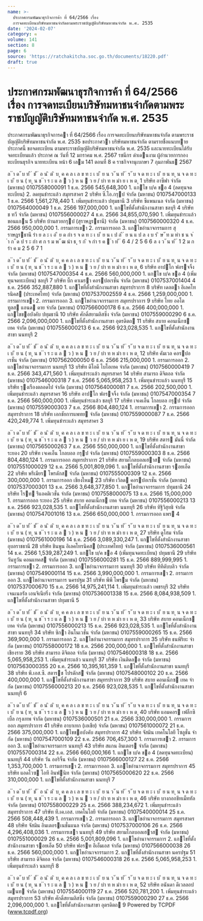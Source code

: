 ```yaml
---
name: >-
  ประกาศกรมพัฒนาธุรกิจการค้า ที่ 64/2566 เรื่อง
  การจดทะเบียนบริษัทมหาชนจำกัดตามพระราชบัญญัติบริษัทมหาชนจำกัด พ.ศ. 2535
date: '2024-02-07'
category: ค
volume: 141
section: 8
page: 6
source: 'https://ratchakitcha.soc.go.th/documents/18220.pdf'
draft: true
---
```


# ประกาศกรมพัฒนาธุรกิจการค้า ที่ 64/2566 เรื่อง การจดทะเบียนบริษัทมหาชนจำกัดตามพระราชบัญญัติบริษัทมหาชนจำกัด พ.ศ. 2535

ประกาศกรมพัฒนาธุรกิจการคา ที่ 64/2566 เรื่อง การจดทะเบียนบริษัทมหาชนจํากัด ตามพระราชบัญญัติบริษัทมหาชนจํากัด พ.ศ. 2535 ขอประกาศวา บริษัทมหาชนจํากัด ตามรายชื่อแนบทายประกาศนี้ ขอจดทะเบียน ตามพระราชบัญญัติบริษัทมหาชนจํากัด พ.ศ. 2535 และนายทะเบียนได้รับจดทะเบียนแล้ว ประกาศ ณ วันที่ 12 มกราคม พ.ศ. 2567 รชนีกร ดําเดนงาม ผู้อํานวยการกองทะเบียนธุรกิจ นายทะเบียน หน้า 6 เลม 141 ตอนที่ 8 ค ราชกิจจานุเบกษา 7 กุมภาพันธ 2567

ล ํ ำ ด ั บ ท ี ่ ช ื ่ อ น ิ ต ิ บ ุ ค ค ล เ ล ข ท ะ เ บ ี ย น ว ั น ท ี ่ ร ั บ จ ด ท ะ เ บ ี ย น ท ุ น จ ด ท ะ เ บ ี ย น ( ท ุ น ช ํ ำ ร ะ แ ล  ว ) ห น  ว ย / บำ ท ห มำ ย เ ห ต ุ 1 บริษัท อาซีฟา จํากัด (มหาชน) 0107558000091 1 ธ.ค. 2566 545,648,300 1. แกไข บ/ค ขอ 4 (ลดทุนจดทะเบียน) 2. ลดทุนชําระแล้ว สมุทรสาคร 2 บริษัท ซี.ไอ.กรุป จํากัด (มหาชน) 0107547000133 1 ธ.ค. 2566 1,561,278,440 1. เพิ่มทุนชําระแล้ว ปทุมธานี 3 บริษัท ซีแพนเนล จํากัด (มหาชน) 0107564000049 1 ธ.ค. 2566 197,000,000 1. แกไขที่ตั้งสํานักงานสาขา ชลบุรี 4 บริษัท ช ทวี จํากัด (มหาชน) 0107556000027 4 ธ.ค. 2566 34,855,070,590 1. เพิ่มทุนชําระแล้ว ขอนแกน 5 บริษัท บ้านสวยกรุป (สุราษฎรธานี) จํากัด (มหาชน) 0107560000320 4 ธ.ค. 2566 950,000,000 1. กรรมการเขา 2. กรรมการออก 3. แกไขอํานาจกรรมการ สุราษฎรธานี รำ ย ล ะ เ อ ี ย ด กำ ร จ ด ท ะ เ บ ี ย น เ ป ล ี ่ ย น แ ป ล ง บ ร ิ ษ ั ท ม หำ ช น จ ํ ำ ก ั ด ป ร ะ กำ ศ ก ร ม พ ั ฒ นำ ธ ุ ร ก ิ จ กำ ร ค  ำ ท ี ่ 6 4 / 2 5 6 6 ล ง ว ั น ท ี ่ 1 2 ม ก รำ ค ม 2 5 6 7 1

ล ํ ำ ด ั บ ท ี ่ ช ื ่ อ น ิ ต ิ บ ุ ค ค ล เ ล ข ท ะ เ บ ี ย น ว ั น ท ี ่ ร ั บ จ ด ท ะ เ บ ี ย น ท ุ น จ ด ท ะ เ บ ี ย น ( ท ุ น ช ํ ำ ร ะ แ ล  ว ) ห น  ว ย / บำ ท ห มำ ย เ ห ต ุ 6 บริษัท อาปโก ฟอรจจิ้ง จํากัด (มหาชน) 0107547000354 4 ธ.ค. 2566 560,000,000 1. แกไข บ/ค ขอ 4 (เพิ่มทุนจดทะเบียน) ชลบุรี 7 บริษัท บิ๊ก คาเมรา คอรปอเรชั่น จํากัด (มหาชน) 0107537001404 4 ธ.ค. 2566 352,887,880 1. แกไขที่ตั้งสํานักงานสาขา สมุทรปราการ 8 บริษัท เดลตา อีเลคโทรนิคส (ประเทศไทย) จํากัด (มหาชน) 0107537002559 4 ธ.ค. 2566 1,259,000,000 1. กรรมการเขา 2. กรรมการออก 3. แกไขอํานาจกรรมการ สมุทรปราการ 9 บริษัท ไทย ออโต ทูลส แอนด ดาย จํากัด (มหาชน) 0107566000178 6 ธ.ค. 2566 400,000,000 1. แกไขขอบังคับ ปทุมธานี 10 บริษัท ศักดิ์สยามลิสซิ่ง จํากัด (มหาชน) 0107559000290 6 ธ.ค. 2566 2,096,000,000 1. แกไขที่ตั้งสํานักงานสาขา อุตรดิตถ 11 บริษัท สบาย คอนเน็กซ เทค จํากัด (มหาชน) 0107556000213 6 ธ.ค. 2566 923,028,535 1. แกไขที่ตั้งสํานักงานสาขา นนทบุรี 2

ล ํ ำ ด ั บ ท ี ่ ช ื ่ อ น ิ ต ิ บ ุ ค ค ล เ ล ข ท ะ เ บ ี ย น ว ั น ท ี ่ ร ั บ จ ด ท ะ เ บ ี ย น ท ุ น จ ด ท ะ เ บ ี ย น ( ท ุ น ช ํ ำ ร ะ แ ล  ว ) ห น  ว ย / บำ ท ห มำ ย เ ห ต ุ 12 บริษัท คัมเวล คอรปอเรชั่น จํากัด (มหาชน) 0107562000050 6 ธ.ค. 2566 215,000,000 1. กรรมการออก 2. แกไขอํานาจกรรมการ นนทบุรี 13 บริษัท ดีโอดี ไบโอเทค จํากัด (มหาชน) 0107560000419 7 ธ.ค. 2566 343,471,560 1. เพิ่มทุนชําระแล้ว สมุทรสาคร 14 บริษัท สามารถ ดิจิตอล จํากัด (มหาชน) 0107546000318 7 ธ.ค. 2566 5,065,958,253 1. เพิ่มทุนชําระแล้ว นนทบุรี 15 บริษัท รุงเรืองตลอดไป จํากัด (มหาชน) 0107564000081 7 ธ.ค. 2566 202,500,000 1. เพิ่มทุนชําระแล้ว สมุทรสาคร 16 บริษัท อาปโก ฟอรจจิ้ง จํากัด (มหาชน) 0107547000354 7 ธ.ค. 2566 560,000,000 1. เพิ่มทุนชําระแล้ว ชลบุรี 17 บริษัท เจเคเอ็น โกลบอล กรุป จํากัด (มหาชน) 0107559000303 7 ธ.ค. 2566 804,480,124 1. กรรมการเขา 2. กรรมการออก สมุทรปราการ 18 บริษัท เอกชัยการแพทย จํากัด (มหาชน) 0107559000087 7 ธ.ค. 2566 420,249,774 1. เพิ่มทุนชําระแล้ว สมุทรสาคร 3

ล ํ ำ ด ั บ ท ี ่ ช ื ่ อ น ิ ต ิ บ ุ ค ค ล เ ล ข ท ะ เ บ ี ย น ว ั น ท ี ่ ร ั บ จ ด ท ะ เ บ ี ย น ท ุ น จ ด ท ะ เ บ ี ย น ( ท ุ น ช ํ ำ ร ะ แ ล  ว ) ห น  ว ย / บำ ท ห มำ ย เ ห ต ุ 19 บริษัท สตาร มันนี่ จํากัด (มหาชน) 0107565000263 7 ธ.ค. 2566 550,000,000 1. แกไขที่ตั้งสํานักงานสาขา ระยอง 20 บริษัท เจเคเอ็น โกลบอล กรุป จํากัด (มหาชน) 0107559000303 8 ธ.ค. 2566 804,480,124 1. กรรมการออก สมุทรปราการ 21 บริษัท สยามโกลบอลเฮาส จํากัด (มหาชน) 0107551000029 12 ธ.ค. 2566 5,001,809,096 1. แกไขที่ตั้งสํานักงานสาขา รอยเอ็ด 22 บริษัท พรีเมียร โพรดักส จํากัด (มหาชน) 0107555000309 12 ธ.ค. 2566 300,000,000 1. กรรมการออก เชียงใหม 23 บริษัท เวิลด คอรปอเรชั่น จํากัด (มหาชน) 0107537000301 13 ธ.ค. 2566 3,648,377,850 1. แกไขอํานาจกรรมการ ปทุมธานี 24 บริษัท ไรท รีแอคติเวชั่น จํากัด (มหาชน) 0107558000075 13 ธ.ค. 2566 15,000,000 1. กรรมการออก ระยอง 25 บริษัท สบาย คอนเน็กซ เทค จํากัด (มหาชน) 0107556000213 13 ธ.ค. 2566 923,028,535 1. แกไขที่ตั้งสํานักงานสาขา นนทบุรี 26 บริษัท ทิฐิวิสุทธิ จํากัด (มหาชน) 0107547001016 13 ธ.ค. 2566 650,000,000 1. กรรมการออก แพร 4

ล ํ ำ ด ั บ ท ี ่ ช ื ่ อ น ิ ต ิ บ ุ ค ค ล เ ล ข ท ะ เ บ ี ย น ว ั น ท ี ่ ร ั บ จ ด ท ะ เ บ ี ย น ท ุ น จ ด ท ะ เ บ ี ย น ( ท ุ น ช ํ ำ ร ะ แ ล  ว ) ห น  ว ย / บำ ท ห มำ ย เ ห ต ุ 27 บริษัท ดูโฮม จํากัด (มหาชน) 0107561000196 14 ธ.ค. 2566 3,089,330,247 1. แกไขที่ตั้งสํานักงานสาขา อุบลราชธานี 28 บริษัท ชินพูน อิเลคโทรนิคส (ประเทศไทย) จํากัด (มหาชน) 0107536000561 14 ธ.ค. 2566 1,539,287,249 1. แกไข บ/ค ขอ 4 (เพิ่มทุนจดทะเบียน) ปทุมธานี 29 บริษัท วันทูวัน คอนแทคส จํากัด (มหาชน) 0107556000281 15 ธ.ค. 2566 889,999,995 1. กรรมการเขา 2. กรรมการออก 3. แกไขอํานาจกรรมการ นนทบุรี 30 บริษัท ทีทีดับบลิว จํากัด (มหาชน) 0107549000114 15 ธ.ค. 2566 3,990,000,000 1. กรรมการเขา 2. กรรมการออก 3. แกไขอํานาจกรรมการ นครปฐม 31 บริษัท พีพี ไพรม จํากัด (มหาชน) 0107537000670 15 ธ.ค. 2566 14,975,241,114 1. เพิ่มทุนชําระแล้ว เพชรบุรี 32 บริษัท เจนเนอรัล เอนจิเนียริ่ง จํากัด (มหาชน) 0107536001338 15 ธ.ค. 2566 8,084,938,509 1. แกไขที่ตั้งสํานักงานสาขา ปทุมธานี 5

ล ํ ำ ด ั บ ท ี ่ ช ื ่ อ น ิ ต ิ บ ุ ค ค ล เ ล ข ท ะ เ บ ี ย น ว ั น ท ี ่ ร ั บ จ ด ท ะ เ บ ี ย น ท ุ น จ ด ท ะ เ บ ี ย น ( ท ุ น ช ํ ำ ร ะ แ ล  ว ) ห น  ว ย / บำ ท ห มำ ย เ ห ต ุ 33 บริษัท สบาย คอนเน็กซ เทค จํากัด (มหาชน) 0107556000213 15 ธ.ค. 2566 923,028,535 1. แกไขที่ตั้งสํานักงานสาขา นนทบุรี 34 บริษัท ซิกา อินโนเวชั่น จํากัด (มหาชน) 0107559000265 15 ธ.ค. 2566 369,900,000 1. กรรมการออก 2. แกไขอํานาจกรรมการ สมุทรปราการ 35 บริษัท ธนพิริยะ จํากัด (มหาชน) 0107558000172 18 ธ.ค. 2566 200,000,000 1. แกไขที่ตั้งสํานักงานสาขา เชียงราย 36 บริษัท สามารถ ดิจิตอล จํากัด (มหาชน) 0107546000318 18 ธ.ค. 2566 5,065,958,253 1. เพิ่มทุนชําระแล้ว นนทบุรี 37 บริษัท เงินติดลอ จํากัด (มหาชน) 0107563000355 20 ธ.ค. 2566 10,395,161,359 1. แกไขที่ตั้งสํานักงานสาขา นนทบุรี 38 บริษัท พี.เอส.ซี. สตารช โปรดักส จํากัด (มหาชน) 0107548000102 20 ธ.ค. 2566 400,000,000 1. แกไขที่ตั้งสํานักงานสาขา สมุทรปราการ 39 บริษัท สบาย คอนเน็กซ เทค จํากัด (มหาชน) 0107556000213 20 ธ.ค. 2566 923,028,535 1. แกไขที่ตั้งสํานักงานสาขา นนทบุรี 6

ล ํ ำ ด ั บ ท ี ่ ช ื ่ อ น ิ ต ิ บ ุ ค ค ล เ ล ข ท ะ เ บ ี ย น ว ั น ท ี ่ ร ั บ จ ด ท ะ เ บ ี ย น ท ุ น จ ด ท ะ เ บ ี ย น ( ท ุ น ช ํ ำ ร ะ แ ล  ว ) ห น  ว ย / บำ ท ห มำ ย เ ห ต ุ 40 บริษัท แอมคอร เฟล็กซิเบิ้ล กรุงเทพ จํากัด (มหาชน) 0107536000501 21 ธ.ค. 2566 330,000,000 1. กรรมการออก สมุทรปราการ 41 บริษัท อาบาเทก (เอเชีย) จํากัด (มหาชน) 0107561000072 21 ธ.ค. 2566 375,000,000 1. แกไขขอบังคับ สมุทรปราการ 42 บริษัท จัสมิน เทคโนโลยี โซลูชั่น จํากัด (มหาชน) 0107547000109 22 ธ.ค. 2566 706,457,300 1. กรรมการเขา 2. กรรมการออก 3. แกไขอํานาจกรรมการ นนทบุรี 43 บริษัท สแกน อินเตอร จํากัด (มหาชน) 0107557000314 22 ธ.ค. 2566 660,000,166 1. แกไข บ/ค ขอ 4 (ลดทุนจดทะเบียน) นนทบุรี 44 บริษัท วัน ออริจิ้น จํากัด (มหาชน) 0107566000127 22 ธ.ค. 2566 1,353,700,000 1. กรรมการเขา 2. กรรมการออก 3. แกไขอํานาจกรรมการ สมุทรปราการ 45 บริษัท แอดไวซ ไอที อินฟนิท จํากัด (มหาชน) 0107565000620 22 ธ.ค. 2566 310,000,000 1. แกไขที่ตั้งสํานักงานสาขา นนทบุรี 7

ล ํ ำ ด ั บ ท ี ่ ช ื ่ อ น ิ ต ิ บ ุ ค ค ล เ ล ข ท ะ เ บ ี ย น ว ั น ท ี ่ ร ั บ จ ด ท ะ เ บ ี ย น ท ุ น จ ด ท ะ เ บ ี ย น ( ท ุ น ช ํ ำ ร ะ แ ล  ว ) ห น  ว ย / บำ ท ห มำ ย เ ห ต ุ 46 บริษัท บางกอกชีทเม็ททัล จํากัด (มหาชน) 0107558000229 25 ธ.ค. 2566 388,234,672 1. เพิ่มทุนชําระแล้ว สมุทรปราการ 47 บริษัท ที.เค.เอส. เทคโนโลยี จํากัด (มหาชน) 0107540000014 25 ธ.ค. 2566 508,448,439 1. กรรมการเขา 2. กรรมการออก 3. แกไขอํานาจกรรมการ สมุทรสาคร 48 บริษัท จัสมิน อินเตอรเนชั่นแนล จํากัด (มหาชน) 0107537000106 26 ธ.ค. 2566 4,296,408,036 1. กรรมการเขา นนทบุรี 49 บริษัท สยามโกลบอลเฮาส จํากัด (มหาชน) 0107551000029 26 ธ.ค. 2566 5,001,809,096 1. แกไขอํานาจกรรมการ 2. แกไขที่ตั้งสํานักงานสาขา รอยเอ็ด 50 บริษัท ฟอรท อีเอ็มเอส จํากัด (มหาชน) 0107566000038 26 ธ.ค. 2566 560,000,000 1. แกไขอํานาจกรรมการ 2. แกไขที่ตั้งสํานักงานสาขา นครปฐม 51 บริษัท สามารถ ดิจิตอล จํากัด (มหาชน) 0107546000318 26 ธ.ค. 2566 5,065,958,253 1. เพิ่มทุนชําระแล้ว นนทบุรี 8

ล ํ ำ ด ั บ ท ี ่ ช ื ่ อ น ิ ต ิ บ ุ ค ค ล เ ล ข ท ะ เ บ ี ย น ว ั น ท ี ่ ร ั บ จ ด ท ะ เ บ ี ย น ท ุ น จ ด ท ะ เ บ ี ย น ( ท ุ น ช ํ ำ ร ะ แ ล  ว ) ห น  ว ย / บำ ท ห มำ ย เ ห ต ุ 52 บริษัท อนันดา ดีเวลลอปเมนท จํากัด (มหาชน) 0107554000119 27 ธ.ค. 2566 520,781,200 1. เพิ่มทุนชําระแล้ว สมุทรปราการ 53 บริษัท ศักดิ์สยามลิสซิ่ง จํากัด (มหาชน) 0107559000290 27 ธ.ค. 2566 2,096,000,000 1. แกไขที่ตั้งสํานักงานสาขา อุตรดิตถ 9 Powered by TCPDF (www.tcpdf.org)
